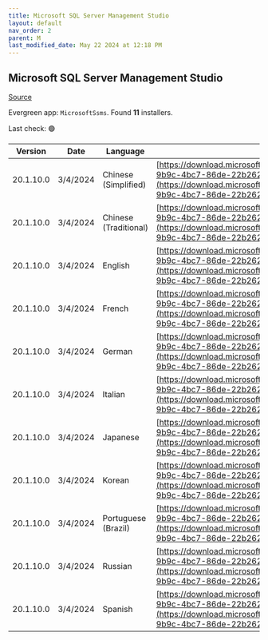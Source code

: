 ```yaml
---
title: Microsoft SQL Server Management Studio
layout: default
nav_order: 2
parent: M
last_modified_date: May 22 2024 at 12:18 PM
---
```


## Microsoft SQL Server Management Studio

[Source](https://go.microsoft.com/fwlink/?LinkId=531355)

Evergreen app: `MicrosoftSsms`. Found **11** installers.

Last check: 🟢

| Version   | Date     | Language              | URI                                                                                                                                                                                                            |
| --------- | -------- | --------------------- | -------------------------------------------------------------------------------------------------------------------------------------------------------------------------------------------------------------- |
| 20.1.10.0 | 3/4/2024 | Chinese (Simplified)  | [https://download.microsoft.com/download/b/9/7/b97061b9-9b9c-4bc7-86de-22b262c016d1/SSMS-Setup-CHS.exe](https://download.microsoft.com/download/b/9/7/b97061b9-9b9c-4bc7-86de-22b262c016d1/SSMS-Setup-CHS.exe) |
| 20.1.10.0 | 3/4/2024 | Chinese (Traditional) | [https://download.microsoft.com/download/b/9/7/b97061b9-9b9c-4bc7-86de-22b262c016d1/SSMS-Setup-CHT.exe](https://download.microsoft.com/download/b/9/7/b97061b9-9b9c-4bc7-86de-22b262c016d1/SSMS-Setup-CHT.exe) |
| 20.1.10.0 | 3/4/2024 | English               | [https://download.microsoft.com/download/b/9/7/b97061b9-9b9c-4bc7-86de-22b262c016d1/SSMS-Setup-ENU.exe](https://download.microsoft.com/download/b/9/7/b97061b9-9b9c-4bc7-86de-22b262c016d1/SSMS-Setup-ENU.exe) |
| 20.1.10.0 | 3/4/2024 | French                | [https://download.microsoft.com/download/b/9/7/b97061b9-9b9c-4bc7-86de-22b262c016d1/SSMS-Setup-FRA.exe](https://download.microsoft.com/download/b/9/7/b97061b9-9b9c-4bc7-86de-22b262c016d1/SSMS-Setup-FRA.exe) |
| 20.1.10.0 | 3/4/2024 | German                | [https://download.microsoft.com/download/b/9/7/b97061b9-9b9c-4bc7-86de-22b262c016d1/SSMS-Setup-DEU.exe](https://download.microsoft.com/download/b/9/7/b97061b9-9b9c-4bc7-86de-22b262c016d1/SSMS-Setup-DEU.exe) |
| 20.1.10.0 | 3/4/2024 | Italian               | [https://download.microsoft.com/download/b/9/7/b97061b9-9b9c-4bc7-86de-22b262c016d1/SSMS-Setup-ITA.exe](https://download.microsoft.com/download/b/9/7/b97061b9-9b9c-4bc7-86de-22b262c016d1/SSMS-Setup-ITA.exe) |
| 20.1.10.0 | 3/4/2024 | Japanese              | [https://download.microsoft.com/download/b/9/7/b97061b9-9b9c-4bc7-86de-22b262c016d1/SSMS-Setup-JPN.exe](https://download.microsoft.com/download/b/9/7/b97061b9-9b9c-4bc7-86de-22b262c016d1/SSMS-Setup-JPN.exe) |
| 20.1.10.0 | 3/4/2024 | Korean                | [https://download.microsoft.com/download/b/9/7/b97061b9-9b9c-4bc7-86de-22b262c016d1/SSMS-Setup-KOR.exe](https://download.microsoft.com/download/b/9/7/b97061b9-9b9c-4bc7-86de-22b262c016d1/SSMS-Setup-KOR.exe) |
| 20.1.10.0 | 3/4/2024 | Portuguese (Brazil)   | [https://download.microsoft.com/download/b/9/7/b97061b9-9b9c-4bc7-86de-22b262c016d1/SSMS-Setup-PTB.exe](https://download.microsoft.com/download/b/9/7/b97061b9-9b9c-4bc7-86de-22b262c016d1/SSMS-Setup-PTB.exe) |
| 20.1.10.0 | 3/4/2024 | Russian               | [https://download.microsoft.com/download/b/9/7/b97061b9-9b9c-4bc7-86de-22b262c016d1/SSMS-Setup-RUS.exe](https://download.microsoft.com/download/b/9/7/b97061b9-9b9c-4bc7-86de-22b262c016d1/SSMS-Setup-RUS.exe) |
| 20.1.10.0 | 3/4/2024 | Spanish               | [https://download.microsoft.com/download/b/9/7/b97061b9-9b9c-4bc7-86de-22b262c016d1/SSMS-Setup-ESN.exe](https://download.microsoft.com/download/b/9/7/b97061b9-9b9c-4bc7-86de-22b262c016d1/SSMS-Setup-ESN.exe) |

